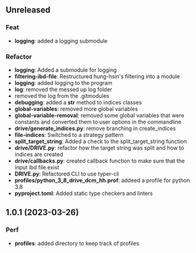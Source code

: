 ## Unreleased

### Feat

- **logging**: added a logging submodule

### Refactor

- **logging**: Added a submodule for logging
- **filtering-ibd-file**: Restructured hung-hsin's filtering into a module
- **logging**: added logging to the program
- **log**: removed the messed up log folder
- removed the log from the .gitmodules
- **debugging**: added a __str__ method to indices classes
- **global-variables**: removed more global variables
- **global-variable-removal**: removed some global variables that were constants and converted them to user options in the commandline
- **drive/generate_indices.py**: remove branching in create_indices
- **file-indices**: Switched to a strategy pattern
- **split_target_string**: Added a check to the split_target_string function
- **drive/DRIVE.py**: refactor how the target string was split and how to indices are created
- **drive/callbacks.py**: created callback function to make sure that the input ibd file exist
- **DRIVE.py**: Refactored CLI to use typer-cli
- **profiles/python_3_8_drive_dcm_hh.prof**: addeed a profile for python 3.8
- **pyproject.toml**: Added static type checkers and linters

## 1.0.1 (2023-03-26)

### Perf

- **profiles**: added directory to keep track of profiles
